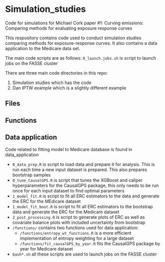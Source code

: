 # Simulation_studies
Code for simulations for Michael Cork paper #1: Curving emissions: Comparing methods for evaluating exposure response curves

This respository contains code used to conduct simulation studies comparing methods for exposure-response curves. It also contains a data application to the Medicare data set. 

The main code scripts are as follows:
`0_launch.jobs.sh` is script to launch jobs on the FASSE cluster 

There are three main code directories in this repo:
1) Simulation studies which has the code 
2) Dan IPTW example which is a slightly different example

## Files 


## Functions 


## Data application
Code related to fitting model to Medicare database is found in data_application

* `0_data_prep.R` is script to load data and prepare it for analysis. This is run each time a new input dataset is prepared. This also prepares bootstrap samples
* `0_tune_CausalGPS.R` is script that tunes the XGBoost and caliper hyperparameters for the CausalGPS package, this only needs to be run once for each input dataset to find optimal parameters
* `1_model_fit.R` is script to fit all ERC estimators to the data and generate the ERC for the MEdicare dataset
* `1_model_fit_boot.R` is script to fit all ERC estimators to the bootstrap data and generate the ERC for the Medicare dataset
* `2_post_processing.R` is script to generate plots of ERC as well as covariate balance plots with included uncertainty from bootstrap
* `/functions/` contains two functions used for data application:
  * `/functions/entropy_wt_functions.R` is a more efficient implementation of entropy weighting for a large dataset
  * `/functions/fit_causalGPS_by_year.R` fits the CausalGPS package by year for Medicare dataset
* `bash*.sh` all these scripts are used to launch jobs on the FASSE cluster 
